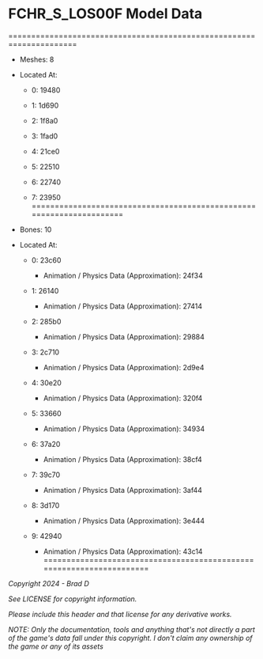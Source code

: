 # FCHR_S_LOS00F Model Data
=====================================================================

* Meshes: 8

* Located At:

  * 0: 19480

  * 1: 1d690

  * 2: 1f8a0

  * 3: 1fad0

  * 4: 21ce0

  * 5: 22510

  * 6: 22740

  * 7: 23950
=====================================================================

* Bones: 10

* Located At:

  * 0: 23c60

    * Animation / Physics Data (Approximation): 24f34

  * 1: 26140

    * Animation / Physics Data (Approximation): 27414

  * 2: 285b0

    * Animation / Physics Data (Approximation): 29884

  * 3: 2c710

    * Animation / Physics Data (Approximation): 2d9e4

  * 4: 30e20

    * Animation / Physics Data (Approximation): 320f4

  * 5: 33660

    * Animation / Physics Data (Approximation): 34934

  * 6: 37a20

    * Animation / Physics Data (Approximation): 38cf4

  * 7: 39c70

    * Animation / Physics Data (Approximation): 3af44

  * 8: 3d170

    * Animation / Physics Data (Approximation): 3e444

  * 9: 42940

    * Animation / Physics Data (Approximation): 43c14
=====================================================================

*Copyright 2024 - Brad D*

*See LICENSE for copyright information.*

*Please include this header and that license for any derivative works.*

*NOTE: Only the documentation, tools and anything that's not directly a part of the game's data fall under this copyright. I don't claim any ownership of the game or any of its assets*
